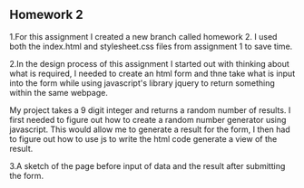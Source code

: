 ## Homework 2

1.For this assignment I created a new branch called homework 2. I used both the index.html
and stylesheet.css files from assignment 1 to save time.

2.In the design process of this assignment I started out with thinking about what is required,
I needed to create an html form and thne take what is input into the form while using javascript's library jquery to return something within the same webpage.

My project takes a 9 digit integer and returns a random number of results. I first needed to figure out how to create a random number generator using javascript. This would allow me to
generate a result for the form, I then had to figure out how to use js to write the html code
generate a view of the result.

3.A sketch of the page before input of data and the result after submitting the form.
